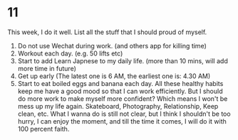# 11
This week, I do it well.
List all the stuff that I should proud of myself.
1. Do not use Wechat during work. (and others app for killing time)
2. Workout each day. (e.g. 50 lifts etc)
3. Start to add Learn Japnese to my daily life. (more than 10 mins, will add more time in future)
4. Get up early (The latest one is 6 AM, the earliest one is: 4.30 AM)
5. Start to eat boiled eggs and banana each day.
All these healthy habits keep me have a good mood so that I can work efficiently.
But I should do more work to make myself more confident? Which means I won't be mess up my life again.
Skateboard, Photography, Relationship, Keep clean, etc.
What I wanna do is still not clear, but I think I shouldn't be too hurry, I can enjoy the moment, and till the time it comes, I will do it with 100 percent faith.
